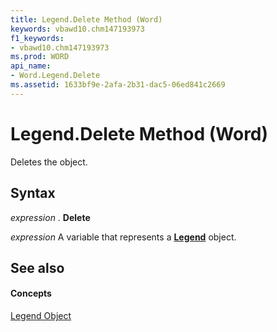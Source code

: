 ```yaml
---
title: Legend.Delete Method (Word)
keywords: vbawd10.chm147193973
f1_keywords:
- vbawd10.chm147193973
ms.prod: WORD
api_name:
- Word.Legend.Delete
ms.assetid: 1633bf9e-2afa-2b31-dac5-06ed841c2669
---
```



# Legend.Delete Method (Word)

Deletes the object.


## Syntax

 _expression_ . **Delete**

 _expression_ A variable that represents a **[Legend](legend-object-word.md)** object.


## See also


#### Concepts


[Legend Object](legend-object-word.md)

